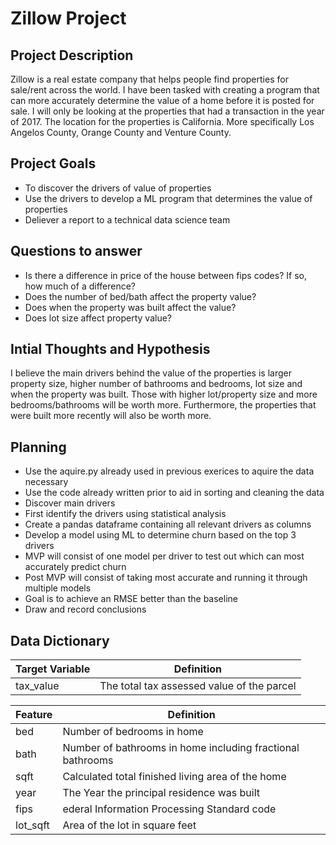 # Zillow Project

## Project Description
Zillow is a real estate company that helps people find properties for sale/rent across the world. I have been tasked with creating a program that can more accurately determine the value of a home before it is posted for sale. I will only be looking at the properties that had a transaction in the year of 2017. The location for the properties is California. More specifically Los Angelos County, Orange County and Venture County.

## Project Goals
- To discover the drivers of value of properties
- Use the drivers to develop a ML program that determines the value of properties
- Deliever a report to a technical data science team

## Questions to answer
- Is there a difference in price of the house between fips codes? If so, how much of a difference?
- Does the number of bed/bath affect the property value?
- Does when the property was built affect the value?
- Does lot size affect property value?

## Intial Thoughts and Hypothesis
I believe the main drivers behind the value of the properties is larger property size, higher number of bathrooms and bedrooms, lot size and when the property was built. Those with higher lot/property size and more bedrooms/bathrooms will be worth more. Furthermore, the properties that were built more recently will also be worth more.

## Planning
- Use the aquire.py already used in previous exerices to aquire the data necessary
- Use the code already written prior to aid in sorting and cleaning the data
- Discover main drivers
 - First identify the drivers using statistical analysis
 - Create a pandas dataframe containing all relevant drivers as columns
- Develop a model using ML to determine churn based on the top 3 drivers
 - MVP will consist of one model per driver to test out which can most accurately predict churn
 - Post MVP will consist of taking most accurate and running it through multiple models
 - Goal is to achieve an RMSE better than the baseline
- Draw and record conclusions

## Data Dictionary

| Target Variable | Definition|
|-----------------|-----------|
| tax_value | The total tax assessed value of the parcel |

| Feature  | Definition |
|----------|------------|
| bed |  Number of bedrooms in home |
| bath |  Number of bathrooms in home including fractional bathrooms |
| sqft |  Calculated total finished living area of the home |
| year |  The Year the principal residence was built |
| fips | ederal Information Processing Standard code |
| lot_sqft |  Area of the lot in square feet |